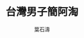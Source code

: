 ---
templateKey: blog-post
title: 台灣男子簡阿淘
logline: 我是三民主義的信徒，可以吧？
featuredimage: /img/ip-01.jpg
cats:
  - 傳記
  - 歷史
  - 劇情
tags:
  - 白色恐怖
  - 二二八事件
  - 監獄
author: 葉石濤
origin: 小說
publisher: 國家人權博物館 / 春山出版
year: 
owner: 
dev: 未明
property: 國家人權博物館與春山出版社共有
signiture: 為作者葉石濤以自身經歷寫成的自傳體小說，共由數篇短篇組成。此作品曾由高雄的南風劇團改編成舞台劇《簡先生》，也具有發展成為連續劇的潛力。
field: 連續劇
spec: 
ref: 
---